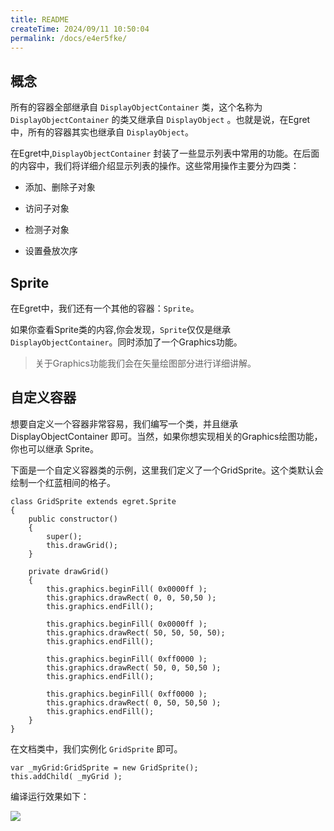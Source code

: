 ```yaml
---
title: README
createTime: 2024/09/11 10:50:04
permalink: /docs/e4er5fke/
---
```

## 概念

所有的容器全部继承自 `DisplayObjectContainer` 类，这个名称为 `DisplayObjectContainer` 的类又继承自 `DisplayObject` 。也就是说，在Egret中，所有的容器其实也继承自 `DisplayObject`。

在Egret中,`DisplayObjectContainer` 封装了一些显示列表中常用的功能。在后面的内容中，我们将详细介绍显示列表的操作。这些常用操作主要分为四类：

* 添加、删除子对象

* 访问子对象

* 检测子对象

* 设置叠放次序

## Sprite

在Egret中，我们还有一个其他的容器：`Sprite`。

如果你查看Sprite类的内容,你会发现，`Sprite`仅仅是继承 `DisplayObjectContainer`。同时添加了一个Graphics功能。

> 关于Graphics功能我们会在矢量绘图部分进行详细讲解。

## 自定义容器

想要自定义一个容器非常容易，我们编写一个类，并且继承 DisplayObjectContainer 即可。当然，如果你想实现相关的Graphics绘图功能，你也可以继承 Sprite。

下面是一个自定义容器类的示例，这里我们定义了一个GridSprite。这个类默认会绘制一个红蓝相间的格子。

```
class GridSprite extends egret.Sprite
{
    public constructor()
    {
        super();
        this.drawGrid();
    }

    private drawGrid()
    {
        this.graphics.beginFill( 0x0000ff );
        this.graphics.drawRect( 0, 0, 50,50 );
        this.graphics.endFill();

        this.graphics.beginFill( 0x0000ff );
        this.graphics.drawRect( 50, 50, 50, 50);
        this.graphics.endFill();

        this.graphics.beginFill( 0xff0000 );
        this.graphics.drawRect( 50, 0, 50,50 );
        this.graphics.endFill();

        this.graphics.beginFill( 0xff0000 );
        this.graphics.drawRect( 0, 50, 50,50 );
        this.graphics.endFill();
    }
}
```

在文档类中，我们实例化 `GridSprite` 即可。

```
var _myGrid:GridSprite = new GridSprite();
this.addChild( _myGrid );
```

编译运行效果如下：

![](5565355e688c7.png)
